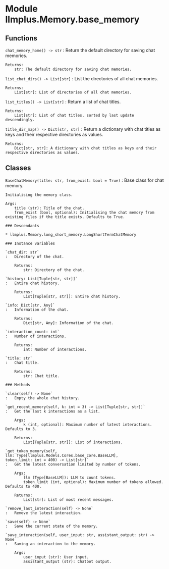 Module llmplus.Memory.base_memory
=================================

Functions
---------

    
`chat_memory_home() ‑> str`
:   Return the default directory for saving chat memories.
    
    Returns:
        str: The default directory for saving chat memories.

    
`list_chat_dirs() ‑> List[str]`
:   List the directories of all chat memories.
    
    Returns:
        List[str]: List of directories of all chat memories.

    
`list_titles() ‑> List[str]`
:   Return a list of chat titles.
    
    Returns:
        List[str]: List of chat titles, sorted by last update descendingly.

    
`title_dir_map() ‑> Dict[str, str]`
:   Return a dictionary with chat titles as keys and their respective directories as values.
    
    Returns:
        Dict[str, str]: A dictionary with chat titles as keys and their respective directories as values.

Classes
-------

`BaseChatMemory(title: str, from_exist: bool = True)`
:   Base class for chat memory.
        
    
    Initialising the memory class.
    
    Args:
        title (str): Title of the chat.
        from_exist (bool, optional): Initialising the chat memory from existing files if the title exists. Defaults to True.

    ### Descendants

    * llmplus.Memory.long_short_memory.LongShortTermChatMemory

    ### Instance variables

    `chat_dir: str`
    :   Directory of the chat.
        
        Returns:
            str: Directory of the chat.

    `history: List[Tuple[str, str]]`
    :   Entire chat history.
        
        Returns:
            List[Tuple[str, str]]: Entire chat history.

    `info: Dict[str, Any]`
    :   Information of the chat.
        
        Returns:
            Dict[str, Any]: Information of the chat.

    `interaction_count: int`
    :   Number of interactions.
        
        Returns:
            int: Number of interactions.

    `title: str`
    :   Chat title.
        
        Returns:
            str: Chat title.

    ### Methods

    `clear(self) ‑> None`
    :   Empty the whole chat history.

    `get_recent_memory(self, k: int = 3) ‑> List[Tuple[str, str]]`
    :   Get the last k interactions as a list.
        
        Args:
            k (int, optional): Maximum number of latest interactions. Defaults to 3.
        
        Returns:
            List[Tuple[str, str]]: List of interactions.

    `get_token_memory(self, llm: Type[llmplus.Models.Cores.base_core.BaseLLM], token_limit: int = 400) ‑> List[str]`
    :   Get the latest conversation limited by number of tokens.
        
        Args:
            llm (Type[BaseLLM]): LLM to count tokens.
            token_limit (int, optional): Maximum number of tokens allowed. Defaults to 400.
        
        Returns:
            List[str]: List of most recent messages.

    `remove_last_interaction(self) ‑> None`
    :   Remove the latest interaction.

    `save(self) ‑> None`
    :   Save the current state of the memory.

    `save_interaction(self, user_input: str, assistant_output: str) ‑> None`
    :   Saving an interaction to the memory.
        
        Args:
            user_input (str): User input.
            assistant_output (str): Chatbot output.